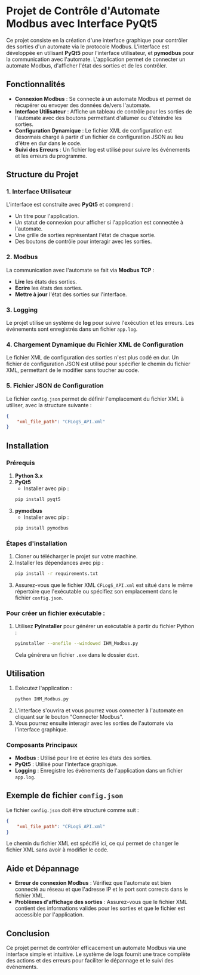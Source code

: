 
# Projet de Contrôle d'Automate Modbus avec Interface PyQt5

Ce projet consiste en la création d'une interface graphique pour contrôler des sorties d'un automate via le protocole Modbus. L'interface est développée en utilisant **PyQt5** pour l'interface utilisateur, et **pymodbus** pour la communication avec l'automate. L'application permet de connecter un automate Modbus, d'afficher l'état des sorties et de les contrôler.

## Fonctionnalités

- **Connexion Modbus** : Se connecte à un automate Modbus et permet de récupérer ou envoyer des données de/vers l'automate.
- **Interface Utilisateur** : Affiche un tableau de contrôle pour les sorties de l'automate avec des boutons permettant d'allumer ou d'éteindre les sorties.
- **Configuration Dynamique** : Le fichier XML de configuration est désormais chargé à partir d'un fichier de configuration JSON au lieu d'être en dur dans le code.
- **Suivi des Erreurs** : Un fichier log est utilisé pour suivre les événements et les erreurs du programme.

## Structure du Projet

### 1. Interface Utilisateur

L'interface est construite avec **PyQt5** et comprend :
- Un titre pour l'application.
- Un statut de connexion pour afficher si l'application est connectée à l'automate.
- Une grille de sorties représentant l'état de chaque sortie.
- Des boutons de contrôle pour interagir avec les sorties.

### 2. Modbus

La communication avec l'automate se fait via **Modbus TCP** :
- **Lire** les états des sorties.
- **Écrire** les états des sorties.
- **Mettre à jour** l'état des sorties sur l'interface.

### 3. Logging

Le projet utilise un système de **log** pour suivre l'exécution et les erreurs. Les événements sont enregistrés dans un fichier `app.log`.

### 4. Chargement Dynamique du Fichier XML de Configuration

Le fichier XML de configuration des sorties n'est plus codé en dur. Un fichier de configuration JSON est utilisé pour spécifier le chemin du fichier XML, permettant de le modifier sans toucher au code.

### 5. Fichier JSON de Configuration

Le fichier `config.json` permet de définir l'emplacement du fichier XML à utiliser, avec la structure suivante :

```json
{
    "xml_file_path": "CFLogS_API.xml"
}
```

## Installation

### Prérequis
1. **Python 3.x**
2. **PyQt5**
   - Installer avec pip : 
   ```bash
   pip install pyqt5
   ```
3. **pymodbus**
   - Installer avec pip : 
   ```bash
   pip install pymodbus
   ```

### Étapes d'installation
1. Cloner ou télécharger le projet sur votre machine.
2. Installer les dépendances avec pip :
   ```bash
   pip install -r requirements.txt
   ```
3. Assurez-vous que le fichier XML `CFLogS_API.xml` est situé dans le même répertoire que l'exécutable ou spécifiez son emplacement dans le fichier `config.json`.

### Pour créer un fichier exécutable :
1. Utilisez **PyInstaller** pour générer un exécutable à partir du fichier Python :
   ```bash
   pyinstaller --onefile --windowed IHM_Modbus.py
   ```
   Cela générera un fichier `.exe` dans le dossier `dist`.

## Utilisation
1. Exécutez l'application :
   ```bash
   python IHM_Modbus.py
   ```
2. L'interface s'ouvrira et vous pourrez vous connecter à l'automate en cliquant sur le bouton "Connecter Modbus".
3. Vous pourrez ensuite interagir avec les sorties de l'automate via l'interface graphique.

### Composants Principaux
- **Modbus** : Utilisé pour lire et écrire les états des sorties.
- **PyQt5** : Utilisé pour l'interface graphique.
- **Logging** : Enregistre les événements de l'application dans un fichier `app.log`.

## Exemple de fichier `config.json`

Le fichier `config.json` doit être structuré comme suit :

```json
{
    "xml_file_path": "CFLogS_API.xml"
}
```

Le chemin du fichier XML est spécifié ici, ce qui permet de changer le fichier XML sans avoir à modifier le code.

## Aide et Dépannage
- **Erreur de connexion Modbus** : Vérifiez que l'automate est bien connecté au réseau et que l'adresse IP et le port sont corrects dans le fichier XML.
- **Problèmes d'affichage des sorties** : Assurez-vous que le fichier XML contient des informations valides pour les sorties et que le fichier est accessible par l'application.

## Conclusion

Ce projet permet de contrôler efficacement un automate Modbus via une interface simple et intuitive. Le système de logs fournit une trace complète des actions et des erreurs pour faciliter le dépannage et le suivi des événements.
